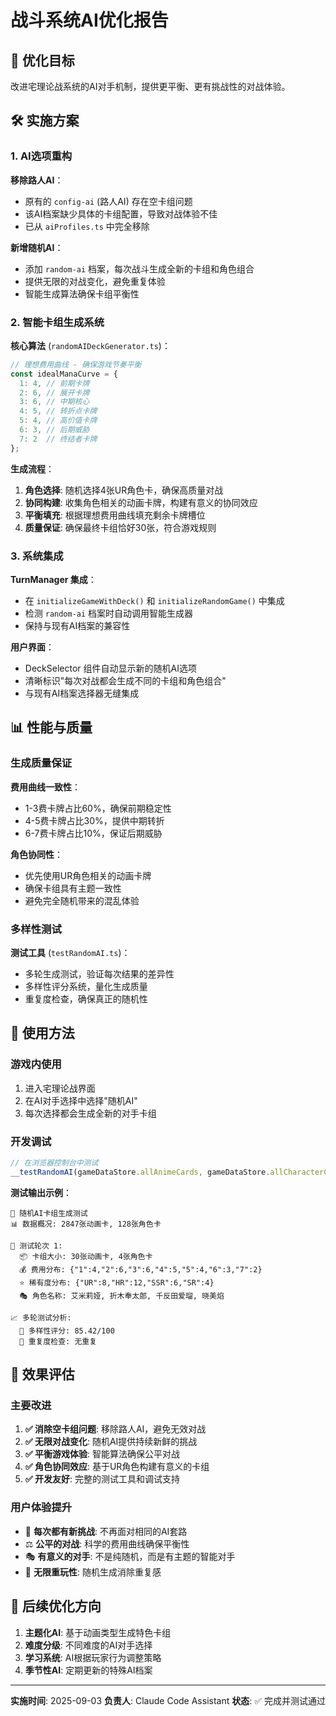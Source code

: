 # 战斗系统AI优化报告

## 🎯 优化目标

改进宅理论战系统的AI对手机制，提供更平衡、更有挑战性的对战体验。

## 🛠️ 实施方案

### 1. AI选项重构

**移除路人AI**：
- 原有的 `config-ai` (路人AI) 存在空卡组问题
- 该AI档案缺少具体的卡组配置，导致对战体验不佳
- 已从 `aiProfiles.ts` 中完全移除

**新增随机AI**：
- 添加 `random-ai` 档案，每次战斗生成全新的卡组和角色组合
- 提供无限的对战变化，避免重复体验
- 智能生成算法确保卡组平衡性

### 2. 智能卡组生成系统

**核心算法** (`randomAIDeckGenerator.ts`)：

```typescript
// 理想费用曲线 - 确保游戏节奏平衡
const idealManaCurve = {
  1: 4, // 前期卡牌
  2: 6, // 展开卡牌  
  3: 6, // 中期核心
  4: 5, // 转折点卡牌
  5: 4, // 高价值卡牌
  6: 3, // 后期威胁
  7: 2  // 终结者卡牌
};
```

**生成流程**：
1. **角色选择**: 随机选择4张UR角色卡，确保高质量对战
2. **协同构建**: 收集角色相关的动画卡牌，构建有意义的协同效应
3. **平衡填充**: 根据理想费用曲线填充剩余卡牌槽位
4. **质量保证**: 确保最终卡组恰好30张，符合游戏规则

### 3. 系统集成

**TurnManager 集成**：
- 在 `initializeGameWithDeck()` 和 `initializeRandomGame()` 中集成
- 检测 `random-ai` 档案时自动调用智能生成器
- 保持与现有AI档案的兼容性

**用户界面**：
- DeckSelector 组件自动显示新的随机AI选项
- 清晰标识"每次对战都会生成不同的卡组和角色组合"
- 与现有AI档案选择器无缝集成

## 📊 性能与质量

### 生成质量保证

**费用曲线一致性**：
- 1-3费卡牌占比60%，确保前期稳定性
- 4-5费卡牌占比30%，提供中期转折
- 6-7费卡牌占比10%，保证后期威胁

**角色协同性**：
- 优先使用UR角色相关的动画卡牌
- 确保卡组具有主题一致性
- 避免完全随机带来的混乱体验

### 多样性测试

**测试工具** (`testRandomAI.ts`)：
- 多轮生成测试，验证每次结果的差异性
- 多样性评分系统，量化生成质量
- 重复度检查，确保真正的随机性

## 🔧 使用方法

### 游戏内使用
1. 进入宅理论战界面
2. 在AI对手选择中选择"随机AI"
3. 每次选择都会生成全新的对手卡组

### 开发调试
```javascript
// 在浏览器控制台中测试
__testRandomAI(gameDataStore.allAnimeCards, gameDataStore.allCharacterCards)
```

**测试输出示例**：
```
🎲 随机AI卡组生成测试
📊 数据概况: 2847张动画卡, 128张角色卡

🎯 测试轮次 1:
  📦 卡组大小: 30张动画卡, 4张角色卡
  💰 费用分布: {"1":4,"2":6,"3":6,"4":5,"5":4,"6":3,"7":2}
  ⭐ 稀有度分布: {"UR":8,"HR":12,"SSR":6,"SR":4}
  🎭 角色名称: 艾米莉娅, 折木奉太郎, 千反田爱瑠, 晓美焰

📈 多轮测试分析:
  🌈 多样性评分: 85.42/100
  🔄 重复度检查: 无重复
```

## 🚀 效果评估

### 主要改进

1. **✅ 消除空卡组问题**: 移除路人AI，避免无效对战
2. **✅ 无限对战变化**: 随机AI提供持续新鲜的挑战
3. **✅ 平衡游戏体验**: 智能算法确保公平对战
4. **✅ 角色协同效应**: 基于UR角色构建有意义的卡组
5. **✅ 开发友好**: 完整的测试工具和调试支持

### 用户体验提升

- 🎯 **每次都有新挑战**: 不再面对相同的AI套路
- ⚖️ **公平的对战**: 科学的费用曲线确保平衡性
- 🎭 **有意义的对手**: 不是纯随机，而是有主题的智能对手
- 🔄 **无限重玩性**: 随机生成消除重复感

## 🔮 后续优化方向

1. **主题化AI**: 基于动画类型生成特色卡组
2. **难度分级**: 不同难度的AI对手选择
3. **学习系统**: AI根据玩家行为调整策略
4. **季节性AI**: 定期更新的特殊AI档案

---

**实施时间**: 2025-09-03
**负责人**: Claude Code Assistant
**状态**: ✅ 完成并测试通过